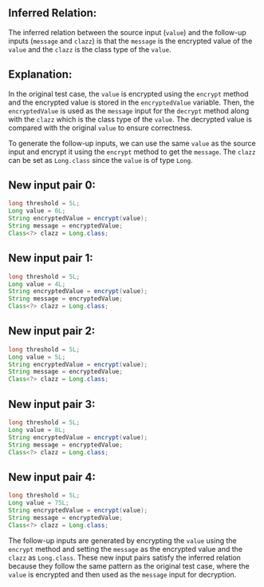 ## Inferred Relation:
The inferred relation between the source input (`value`) and the follow-up inputs (`message` and `clazz`) is that the `message` is the encrypted value of the `value` and the `clazz` is the class type of the `value`.

## Explanation:
In the original test case, the `value` is encrypted using the `encrypt` method and the encrypted value is stored in the `encryptedValue` variable. Then, the `encryptedValue` is used as the `message` input for the `decrypt` method along with the `clazz` which is the class type of the `value`. The decrypted value is compared with the original `value` to ensure correctness.

To generate the follow-up inputs, we can use the same `value` as the source input and encrypt it using the `encrypt` method to get the `message`. The `clazz` can be set as `Long.class` since the `value` is of type `Long`.

## New input pair 0:
```java
long threshold = 5L;
Long value = 0L;
String encryptedValue = encrypt(value);
String message = encryptedValue;
Class<?> clazz = Long.class;
```

## New input pair 1:
```java
long threshold = 5L;
Long value = 4L;
String encryptedValue = encrypt(value);
String message = encryptedValue;
Class<?> clazz = Long.class;
```

## New input pair 2:
```java
long threshold = 5L;
Long value = 5L;
String encryptedValue = encrypt(value);
String message = encryptedValue;
Class<?> clazz = Long.class;
```

## New input pair 3:
```java
long threshold = 5L;
Long value = 8L;
String encryptedValue = encrypt(value);
String message = encryptedValue;
Class<?> clazz = Long.class;
```

## New input pair 4:
```java
long threshold = 5L;
Long value = 75L;
String encryptedValue = encrypt(value);
String message = encryptedValue;
Class<?> clazz = Long.class;
```

The follow-up inputs are generated by encrypting the `value` using the `encrypt` method and setting the `message` as the encrypted value and the `clazz` as `Long.class`. These new input pairs satisfy the inferred relation because they follow the same pattern as the original test case, where the `value` is encrypted and then used as the `message` input for decryption.